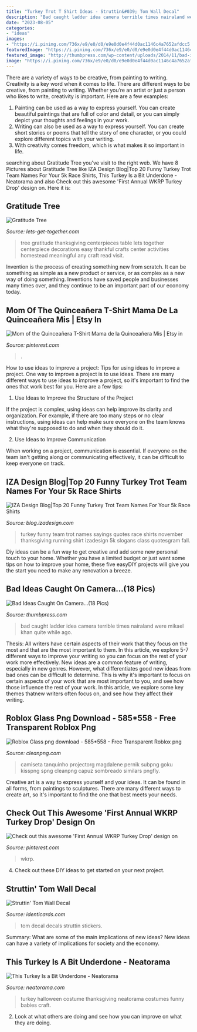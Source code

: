 ```yaml
---
title: "Turkey Trot T Shirt Ideas - Struttin&#039; Tom Wall Decal"
description: "Bad caught ladder idea camera terrible times nairaland were mikael khan quite while ago"
date: "2023-08-05"
categories:
- "ideas"
images:
- "https://i.pinimg.com/736x/e9/e0/d0/e9e0d0e4f44d0ac1146c4a7652afdcc5.jpg"
featuredImage: "https://i.pinimg.com/736x/e9/e0/d0/e9e0d0e4f44d0ac1146c4a7652afdcc5.jpg"
featured_image: "http://thumbpress.com/wp-content/uploads/2014/11/bad-idea-ladder.jpg"
image: "https://i.pinimg.com/736x/e9/e0/d0/e9e0d0e4f44d0ac1146c4a7652afdcc5.jpg"
---
```



There are a variety of ways to be creative, from painting to writing.
Creativity is a key word when it comes to life. There are different ways to be creative, from painting to writing. Whether you’re an artist or just a person who likes to write, creativity is important. Here are a few examples: 
1. Painting can be used as a way to express yourself. You can create beautiful paintings that are full of color and detail, or you can simply depict your thoughts and feelings in your work. 
2. Writing can also be used as a way to express yourself. You can create short stories or poems that tell the story of one character, or you could explore different topics with your writing. 
3. With creativity comes freedom, which is what makes it so important in life.

	

		
searching about Gratitude Tree you've visit to the right web. We have 8 Pictures about Gratitude Tree like IZA Design Blog|Top 20 Funny Turkey Trot Team Names For Your 5k Race Shirts, This Turkey Is a Bit Underdone - Neatorama and also Check out this awesome &#039;First Annual WKRP Turkey Drop&#039; design on. Here it is:
		
    
## Gratitude Tree

<img loading=lazy src="http://lets-get-together.com/wp-content/uploads/2013/11/gratitude-tree.jpg" onerror="this.onerror=null;this.src='https://tse3.mm.bing.net/th?id=OIP.mL76ZnBlxQzLGwTp2vzyYAHaLB&amp;pid=15.1';" alt="Gratitude Tree">

_Source: lets-get-together.com_

>tree gratitude thanksgiving centerpieces table lets together centerpiece decorations easy thankful crafts center activities homestead meaningful any craft read visit. 

	

Invention is the process of creating something new from scratch. It can be something as simple as a new product or service, or as complex as a new way of doing something. Inventions have saved people and businesses many times over, and they continue to be an important part of our economy today.

    
## Mom Of The Quinceañera T-Shirt Mama De La Quinceañera Mis | Etsy In

<img loading=lazy src="https://i.pinimg.com/originals/55/25/75/5525753391ce2c6bac5bc281dba49c68.jpg" onerror="this.onerror=null;this.src='https://tse3.mm.bing.net/th?id=OIP.wPTpf_S6ukyrC2rLI_Fy_wHaJ4&amp;pid=15.1';" alt="Mom of the Quinceañera T-Shirt Mama de la Quinceañera Mis | Etsy in">

_Source: pinterest.com_

>. 

	

How to use ideas to improve a project: Tips for using ideas to improve a project.
One way to improve a project is to use ideas. There are many different ways to use ideas to improve a project, so it's important to find the ones that work best for you. Here are a few tips:
1. Use Ideas to Improve the Structure of the Project

If the project is complex, using ideas can help improve its clarity and organization. For example, if there are too many steps or no clear instructions, using ideas can help make sure everyone on the team knows what they're supposed to do and when they should do it.

2. Use Ideas to Improve Communication

When working on a project, communication is essential. If everyone on the team isn't getting along or communicating effectively, it can be difficult to keep everyone on track.

    
## IZA Design Blog|Top 20 Funny Turkey Trot Team Names For Your 5k Race Shirts

<img loading=lazy src="http://blog.izadesign.com/wp-content/uploads/2014/11/funny-turkey-trot-team-names1.jpg" onerror="this.onerror=null;this.src='https://tse2.mm.bing.net/th?id=OIP.7nBqSnr_lrWU4XXm43IqXAHaEk&amp;pid=15.1';" alt="IZA Design Blog|Top 20 Funny Turkey Trot Team Names For Your 5k Race Shirts">

_Source: blog.izadesign.com_

>turkey funny team trot names sayings quotes race shirts november thanksgiving running shirt izadesign 5k slogans class quotesgram fall. 

	

Diy ideas can be a fun way to get creative and add some new personal touch to your home. Whether you have a limited budget or just want some tips on how to improve your home, these five easyDIY projects will give you the start you need to make any renovation a breeze.

    
## Bad Ideas Caught On Camera…(18 Pics)

<img loading=lazy src="http://thumbpress.com/wp-content/uploads/2014/11/bad-idea-ladder.jpg" onerror="this.onerror=null;this.src='https://tse3.mm.bing.net/th?id=OIP.dIp_ryejIk5ZIYCfwIRN3AHaKX&amp;pid=15.1';" alt="Bad Ideas Caught On Camera…(18 Pics)">

_Source: thumbpress.com_

>bad caught ladder idea camera terrible times nairaland were mikael khan quite while ago. 

	

Thesis: All writers have certain aspects of their work that they focus on the most and that are the most important to them. In this article, we explore 5-7 different ways to improve your writing so you can focus on the rest of your work more effectively.
New ideas are a common feature of writing, especially in new genres. However, what differentiates good new ideas from bad ones can be difficult to determine. This is why it's important to focus on certain aspects of your work that are most important to you, and see how those influence the rest of your work. In this article, we explore some key themes thatnew writers often focus on, and see how they affect their writing.

    
## Roblox Glass Png Download - 585*558 - Free Transparent Roblox Png

<img loading=lazy src="https://icon2.cleanpng.com/20180329/rxe/kisspng-roblox-t-shirt-hoodie-shading-shading-5abcf4b8b7c801.8759328215223328567528.jpg" onerror="this.onerror=null;this.src='https://tse3.mm.bing.net/th?id=OIP.TKiaV-3do0klGfwWcsg_xAAAAA&amp;pid=15.1';" alt="Roblox Glass png download - 585*558 - Free Transparent Roblox png">

_Source: cleanpng.com_

>camiseta tanquinho projectorg magdalene pernik subpng goku kisspng spng cleanpng capuz sombreado similars pngfly. 

	

Creative art is a way to express yourself and your ideas. It can be found in all forms, from paintings to sculptures. There are many different ways to create art, so it's important to find the one that best meets your needs.

    
## Check Out This Awesome &#039;First Annual WKRP Turkey Drop&#039; Design On

<img loading=lazy src="https://i.pinimg.com/736x/e9/e0/d0/e9e0d0e4f44d0ac1146c4a7652afdcc5.jpg" onerror="this.onerror=null;this.src='https://tse1.mm.bing.net/th?id=OIP.jwUwby_NdF1KAdESIgT2swHaHa&amp;pid=15.1';" alt="Check out this awesome &#039;First Annual WKRP Turkey Drop&#039; design on">

_Source: pinterest.com_

>wkrp. 

	

4. Check out these DIY ideas to get started on your next project.

    
## Struttin&#039; Tom Wall Decal

<img loading=lazy src="http://www.identicards.com/productcart/pc/catalog/images/eyp/decals/501-4002-blk.jpg" onerror="this.onerror=null;this.src='https://tse2.mm.bing.net/th?id=OIP.0EiAjO8z5OnHSHeVpWR_gwHaIB&amp;pid=15.1';" alt="Struttin&#039; Tom Wall Decal">

_Source: identicards.com_

>tom decal decals struttin stickers. 

	

Summary: What are some of the main implications of new ideas?
New ideas can have a variety of implications for society and the economy.

    
## This Turkey Is A Bit Underdone - Neatorama

<img loading=lazy src="http://www.neatorama.com/wp-content/uploads/2011/10/turkey-500x375.jpg" onerror="this.onerror=null;this.src='https://tse4.mm.bing.net/th?id=OIP.evM4GSur12dUE_mD0Cn-5wHaFj&amp;pid=15.1';" alt="This Turkey Is a Bit Underdone - Neatorama">

_Source: neatorama.com_

>turkey halloween costume thanksgiving neatorama costumes funny babies craft. 

	

2. Look at what others are doing and see how you can improve on what they are doing. 


